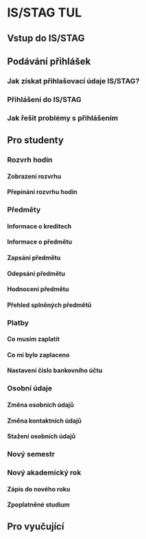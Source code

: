 # IS/STAG TUL

## Vstup do IS/STAG

## Podávání přihlášek

### Jak získat přihlašovací údaje IS/STAG?
### Přihlášení do IS/STAG
### Jak řešit problémy s přihlášením

## Pro studenty
### Rozvrh hodin
#### Zobrazení rozvrhu
#### Přepínání rozvrhu hodin

### Předměty
#### Informace o kreditech
#### Informace o předmětu
#### Zapsání předmětu
#### Odepsání předmětu
#### Hodnocení předmětu
#### Přehled splněných předmětů

### Platby
#### Co musím zaplatit
#### Co mi bylo zaplaceno
#### Nastavení číslo bankovního účtu

### Osobní údaje
#### Změna osobních údajů
#### Změna kontaktních údajů
#### Stažení osobních údajů

### Nový semestr

### Nový akademický rok
#### Zápis do nového roku
#### Zpoplatněné studium
#### 

## Pro vyučující